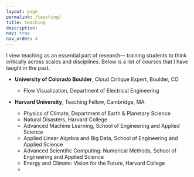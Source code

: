 ```yaml
---
layout: page
permalink: /teaching/
title: teaching
description: 
nav: true
nav_order: 4
---
```


I view teaching as an essential part of research— training students to think critically across scales and disciplines.
Below is a list of courses that I have taught in the past.

<div id="teaching-section">
	
- **University of Colorado Boulder**, Cloud Critique Expert, Boulder, CO
    - Flow Visualization, Department of Electrical Engineering

- **Harvard University**, Teaching Fellow, Cambridge, MA
	- Physics of Climate, Department of Earth & Planetary Science
    - Natural Disasters, Harvard College
    - Advanced Machine Learning, School of Engineering and Applied Science
    - Applied Linear Algebra and Big Data, School of Engineering and Applied Science
    - Advanced Scientific Computing: Numerical Methods, School of Engineering and Applied Science
    - Energy and Climate: Vision for the Future, Harvard College
    - 
</div>
